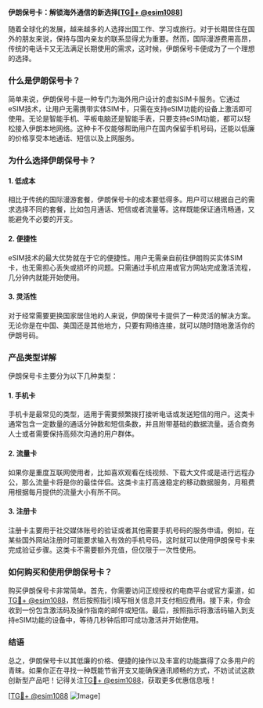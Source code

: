 **伊朗保号卡：解锁海外通信的新选择[[TG💪+ @esim1088](https://t.me/s/esim1088)]**

随着全球化的发展，越来越多的人选择出国工作、学习或旅行。对于长期居住在国外的朋友来说，保持与国内亲友的联系显得尤为重要。然而，国际漫游费用高昂，传统的电话卡又无法满足长期使用的需求，这时候，伊朗保号卡便成为了一个理想的选择。

### 什么是伊朗保号卡？

简单来说，伊朗保号卡是一种专门为海外用户设计的虚拟SIM卡服务。它通过eSIM技术，让用户无需携带实体SIM卡，只需在支持eSIM功能的设备上激活即可使用。无论是智能手机、平板电脑还是智能手表，只要支持eSIM功能，都可以轻松接入伊朗本地网络。这种卡不仅能够帮助用户在国内保留手机号码，还能以低廉的价格享受本地通话、短信以及上网服务。

### 为什么选择伊朗保号卡？

#### 1. **低成本**
   相比于传统的国际漫游套餐，伊朗保号卡的成本要低得多。用户可以根据自己的需求选择不同的套餐，比如包月通话、短信或者流量等。这样既能保证通讯畅通，又能避免不必要的开支。

#### 2. **便捷性**
   eSIM技术的最大优势就在于它的便捷性。用户无需亲自前往伊朗购买实体SIM卡，也无需担心丢失或损坏的问题。只需通过手机应用或官方网站完成激活流程，几分钟内就能开始使用。

#### 3. **灵活性**
   对于经常需要更换国家居住地的人来说，伊朗保号卡提供了一种灵活的解决方案。无论你是在中国、美国还是其他地方，只要有网络连接，就可以随时随地激活你的伊朗号码。

### 产品类型详解

伊朗保号卡主要分为以下几种类型：

#### 1. **手机卡**
   手机卡是最常见的类型，适用于需要频繁拨打接听电话或发送短信的用户。这类卡通常包含一定数量的通话分钟数和短信条数，并且附带基础的数据流量。适合商务人士或者需要保持高频次沟通的用户群体。

#### 2. **流量卡**
   如果你是重度互联网使用者，比如喜欢观看在线视频、下载大文件或是进行远程办公，那么流量卡将是你的最佳伴侣。这类卡主打高速稳定的移动数据服务，月租费用根据每月提供的流量大小有所不同。

#### 3. **注册卡**
   注册卡主要用于社交媒体账号的验证或者其他需要手机号码的服务申请。例如，在某些国外网站注册时可能要求输入有效的手机号码，这时就可以使用伊朗保号卡来完成验证步骤。这类卡不需要额外充值，但仅限于一次性使用。

### 如何购买和使用伊朗保号卡？

购买伊朗保号卡非常简单。首先，你需要访问正规授权的电商平台或官方渠道，如[TG💪+ @esim1088](https://t.me/s/esim1088)，然后按照指引填写相关信息并支付相应费用。接下来，你会收到一份包含激活码及操作指南的邮件或短信。最后，按照指示将激活码输入到支持eSIM功能的设备中，等待几秒钟后即可成功激活并开始使用。

### 结语

总之，伊朗保号卡以其低廉的价格、便捷的操作以及丰富的功能赢得了众多用户的青睐。如果你正在寻找一种既能节省开支又能确保通讯顺畅的方式，不妨试试这款创新型产品吧！记得关注[TG💪+ @esim1088](https://t.me/s/esim1088)，获取更多优惠信息哦！

[[TG💪+ @esim1088](https://t.me/s/esim1088) ![Image](https://i.postimg.cc/4NQfJmqS/Snipaste-2025-05-13-00-14-12.png)]